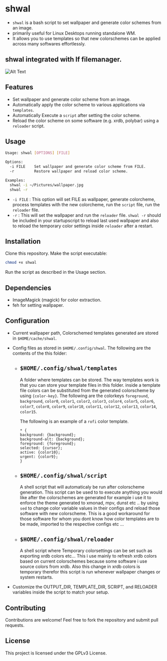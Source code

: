# shwal

- `shwal` is a bash script to set wallpaper and generate color schemes from an image.
- primarily useful for Linux Desktops running standalone WM.
- It allows you to use templates so that new colorschemes can be applied across many softwares effortlessly.

## shwal integrated with lf filemanager.

![Alt Text](https://s10.gifyu.com/images/SfDyQ.gif)

## Features

- Set wallpaper and generate color scheme from an image.
- Automatically apply the color scheme to various applications via `templates`.
- Automatically Execute a `script` after setting the color scheme.  
- Reload the color scheme on some software (e.g. xrdb, polybar) using a `reloader` script.
  
## Usage

```sh
Usage: shwal [OPTIONS] [FILE]

Options:
  -i FILE    Set wallpaper and generate color scheme from FILE.
  -r         Restore wallpaper and reload color scheme.

Examples:
  shwal -i ~/Pictures/wallpaper.jpg
  shwal -r
```
- `-i FILE` : This option will set FILE as wallpaper, generate colorcheme, process templates with the new colorcheme, run the `script` file, 
            run the `reloader` file.
- `-r`      : This will set the wallpaper and run the `reloader` file. `shwal -r` should be included in your startupscript to reload last used
            wallpaper and also to reload the temporary color settings inside `reloader` after a restart.

## Installation

Clone this repository.
Make the script executable:

```sh
chmod +x shwal
```
Run the script as described in the Usage section.

## Dependencies

- ImageMagick (magick) for color extraction.
- feh for setting wallpaper.

## Configuration

- Current wallpaper path, Colorschemed templates generated are stored in `$HOME/cache/shwal`.
- Config files as stored in `$HOME/.config/shwal`. The following are the contents of the this folder:
  
  - ## `$HOME/.config/shwal/templates`
    A folder where templates can be stored.
    The way templates work is that you can store your template files in this folder. inside a template file
    colors can be substituted from the generated colorscheme by using `{color-key}`.
    The following are the colorkeys
    `foreground`, `background`, `color0`, `color1`, `color2`, `color3`,
    `color4`, `color5`, `color6`, `color7`, `color8`, `color9`, `color10`,
    `color11`, `color12`, `color13`, `color14`, `color15`.

    The following is an example of a `rofi` color template.

    ```
    * {
    background: {background};
    background-alt: {background};
    foreground: {foreground};
    selected: {cursor};
    active: {color10};
    urgent: {color9};
    }
    ```
    
  - ## `$HOME/.config/shwal/script`
    A shell script that will automaticaly be run after colorscheme generation. This script can be used to
    to execute anything you would like after the colorschemes are generated for example i use it to enforce
    the theme generated to xmonad, mpv, dunst etc .. by using `sed` to change color variable values in their configs and
    reload those software with new colorscheme.
    This is a good workaround for those software for whom you dont know how color templates are to be made, imported to the
    respective configs etc ...
    
  - ## `$HOME/.config/shwal/reloader`
    A shell script where Temporary colorsettings can be set such as exporting xrdb colors etc...
    This i use mainly to refresh xrdb colors based on current colorschemes because some software i use
    source colors from xrdb.
    Also this change in xrdb colors is temporary therefor this script is run whenever wallpaper changes
    or system restarts.


- Customize the OUTPUT_DIR, TEMPLATE_DIR, SCRIPT, and RELOADER variables inside the script to match your setup.

## Contributing

Contributions are welcome! Feel free to fork the repository and submit pull requests.

## License

This project is licensed under the GPLv3 License.


